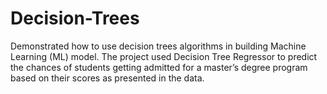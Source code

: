 # Decision-Trees


Demonstrated how to use decision trees algorithms in building Machine Learning (ML) model. The project used Decision Tree Regressor to predict the chances of students getting admitted for a master’s degree program based on their scores as presented in the data.
